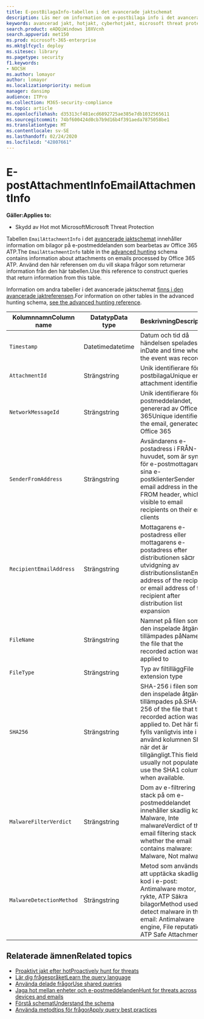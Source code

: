 ```yaml
---
title: E-postBilagaInfo-tabellen i det avancerade jaktschemat
description: Läs mer om information om e-postbilaga info i det avancerade jaktschemat
keywords: avancerad jakt, hotjakt, cyberhotjakt, microsoft threat protection, microsoft 365, mtp, m365, search, query, telemetri, schemareferens, kusto, tabell, kolumn, datatyp, beskrivning, EmailAttachmentInfo, nätverksmeddelande-ID, avsändare, mottagare, bilaga id, bilaga namn, malware dom
search.product: eADQiWindows 10XVcnh
search.appverid: met150
ms.prod: microsoft-365-enterprise
ms.mktglfcycl: deploy
ms.sitesec: library
ms.pagetype: security
f1.keywords:
- NOCSH
ms.author: lomayor
author: lomayor
ms.localizationpriority: medium
manager: dansimp
audience: ITPro
ms.collection: M365-security-compliance
ms.topic: article
ms.openlocfilehash: d35313cf481ecd6892725ae385e7db1032565611
ms.sourcegitcommit: 74bf600424d0cb7b9d16b4f391aeda7875058be1
ms.translationtype: MT
ms.contentlocale: sv-SE
ms.lasthandoff: 02/24/2020
ms.locfileid: "42807661"
---
```

# <a name="emailattachmentinfo"></a><span data-ttu-id="381a2-104">E-postAttachmentInfo</span><span class="sxs-lookup"><span data-stu-id="381a2-104">EmailAttachmentInfo</span></span>

<span data-ttu-id="381a2-105">**Gäller:**</span><span class="sxs-lookup"><span data-stu-id="381a2-105">**Applies to:**</span></span>
- <span data-ttu-id="381a2-106">Skydd av Hot mot Microsoft</span><span class="sxs-lookup"><span data-stu-id="381a2-106">Microsoft Threat Protection</span></span>



<span data-ttu-id="381a2-107">Tabellen `EmailAttachmentInfo` i det [avancerade jaktschemat](advanced-hunting-overview.md) innehåller information om bilagor på e-postmeddelanden som bearbetas av Office 365 ATP.</span><span class="sxs-lookup"><span data-stu-id="381a2-107">The `EmailAttachmentInfo` table in the [advanced hunting](advanced-hunting-overview.md) schema contains information about attachments on emails processed by Office 365 ATP.</span></span> <span data-ttu-id="381a2-108">Använd den här referensen om du vill skapa frågor som returnerar information från den här tabellen.</span><span class="sxs-lookup"><span data-stu-id="381a2-108">Use this reference to construct queries that return information from this table.</span></span>

<span data-ttu-id="381a2-109">Information om andra tabeller i det avancerade jaktschemat [finns i den avancerade jaktreferensen](advanced-hunting-schema-tables.md).</span><span class="sxs-lookup"><span data-stu-id="381a2-109">For information on other tables in the advanced hunting schema, [see the advanced hunting reference](advanced-hunting-schema-tables.md).</span></span>

| <span data-ttu-id="381a2-110">Kolumnnamn</span><span class="sxs-lookup"><span data-stu-id="381a2-110">Column name</span></span> | <span data-ttu-id="381a2-111">Datatyp</span><span class="sxs-lookup"><span data-stu-id="381a2-111">Data type</span></span> | <span data-ttu-id="381a2-112">Beskrivning</span><span class="sxs-lookup"><span data-stu-id="381a2-112">Description</span></span> |
|-------------|-----------|-------------|
| `Timestamp` | <span data-ttu-id="381a2-113">Datetime</span><span class="sxs-lookup"><span data-stu-id="381a2-113">datetime</span></span> | <span data-ttu-id="381a2-114">Datum och tid då händelsen spelades in</span><span class="sxs-lookup"><span data-stu-id="381a2-114">Date and time when the event was recorded</span></span> |
| `AttachmentId` | <span data-ttu-id="381a2-115">Sträng</span><span class="sxs-lookup"><span data-stu-id="381a2-115">string</span></span> | <span data-ttu-id="381a2-116">Unik identifierare för e-postbilaga</span><span class="sxs-lookup"><span data-stu-id="381a2-116">Unique email attachment identifier</span></span> |
| `NetworkMessageId` | <span data-ttu-id="381a2-117">Sträng</span><span class="sxs-lookup"><span data-stu-id="381a2-117">string</span></span> | <span data-ttu-id="381a2-118">Unik identifierare för e-postmeddelandet, genererad av Office 365</span><span class="sxs-lookup"><span data-stu-id="381a2-118">Unique identifier for the email, generated by Office 365</span></span> |
| `SenderFromAddress` | <span data-ttu-id="381a2-119">Sträng</span><span class="sxs-lookup"><span data-stu-id="381a2-119">string</span></span> | <span data-ttu-id="381a2-120">Avsändarens e-postadress i FRÅN-huvudet, som är synlig för e-postmottagare på sina e-postklienter</span><span class="sxs-lookup"><span data-stu-id="381a2-120">Sender email address in the FROM header, which is visible to email recipients on their email clients</span></span> |
| `RecipientEmailAddress` | <span data-ttu-id="381a2-121">Sträng</span><span class="sxs-lookup"><span data-stu-id="381a2-121">string</span></span> | <span data-ttu-id="381a2-122">Mottagarens e-postadress eller mottagarens e-postadress efter distributionen sã¤r utvidgning av distributionslistan</span><span class="sxs-lookup"><span data-stu-id="381a2-122">Email address of the recipient, or email address of the recipient after distribution list expansion</span></span> |
| `FileName` | <span data-ttu-id="381a2-123">Sträng</span><span class="sxs-lookup"><span data-stu-id="381a2-123">string</span></span> | <span data-ttu-id="381a2-124">Namnet på filen som den inspelade åtgärden tillämpades på</span><span class="sxs-lookup"><span data-stu-id="381a2-124">Name of the file that the recorded action was applied to</span></span> |
| `FileType` | <span data-ttu-id="381a2-125">Sträng</span><span class="sxs-lookup"><span data-stu-id="381a2-125">string</span></span> | <span data-ttu-id="381a2-126">Typ av filtillägg</span><span class="sxs-lookup"><span data-stu-id="381a2-126">File extension type</span></span> |
| `SHA256` | <span data-ttu-id="381a2-127">Sträng</span><span class="sxs-lookup"><span data-stu-id="381a2-127">string</span></span> | <span data-ttu-id="381a2-128">SHA-256 i filen som den inspelade åtgärden tillämpades på.</span><span class="sxs-lookup"><span data-stu-id="381a2-128">SHA-256 of the file that the recorded action was applied to.</span></span> <span data-ttu-id="381a2-129">Det här fältet fylls vanligtvis inte i – använd kolumnen SHA1 när det är tillgängligt.</span><span class="sxs-lookup"><span data-stu-id="381a2-129">This field is usually not populated — use the SHA1 column when available.</span></span> |
| `MalwareFilterVerdict` | <span data-ttu-id="381a2-130">Sträng</span><span class="sxs-lookup"><span data-stu-id="381a2-130">string</span></span> | <span data-ttu-id="381a2-131">Dom av e-filtrering stack på om e-postmeddelandet innehåller skadlig kod: Malware, Inte malware</span><span class="sxs-lookup"><span data-stu-id="381a2-131">Verdict of the email filtering stack on whether the email contains malware: Malware, Not malware</span></span> |
| `MalwareDetectionMethod` | <span data-ttu-id="381a2-132">Sträng</span><span class="sxs-lookup"><span data-stu-id="381a2-132">string</span></span> | <span data-ttu-id="381a2-133">Metod som används för att upptäcka skadlig kod i e-post: Antimalware motor, Fil rykte, ATP Säkra bilagor</span><span class="sxs-lookup"><span data-stu-id="381a2-133">Method used to detect malware in the email: Antimalware engine, File reputation, ATP Safe Attachments</span></span> |

## <a name="related-topics"></a><span data-ttu-id="381a2-134">Relaterade ämnen</span><span class="sxs-lookup"><span data-stu-id="381a2-134">Related topics</span></span>
- [<span data-ttu-id="381a2-135">Proaktivt jakt efter hot</span><span class="sxs-lookup"><span data-stu-id="381a2-135">Proactively hunt for threats</span></span>](advanced-hunting-overview.md)
- [<span data-ttu-id="381a2-136">Lär dig frågespråket</span><span class="sxs-lookup"><span data-stu-id="381a2-136">Learn the query language</span></span>](advanced-hunting-query-language.md)
- [<span data-ttu-id="381a2-137">Använda delade frågor</span><span class="sxs-lookup"><span data-stu-id="381a2-137">Use shared queries</span></span>](advanced-hunting-shared-queries.md)
- [<span data-ttu-id="381a2-138">Jaga hot mellan enheter och e-postmeddelanden</span><span class="sxs-lookup"><span data-stu-id="381a2-138">Hunt for threats across devices and emails</span></span>](advanced-hunting-query-emails-devices.md)
- [<span data-ttu-id="381a2-139">Förstå schemat</span><span class="sxs-lookup"><span data-stu-id="381a2-139">Understand the schema</span></span>](advanced-hunting-schema-tables.md)
- [<span data-ttu-id="381a2-140">Använda metodtips för frågor</span><span class="sxs-lookup"><span data-stu-id="381a2-140">Apply query best practices</span></span>](advanced-hunting-best-practices.md)
